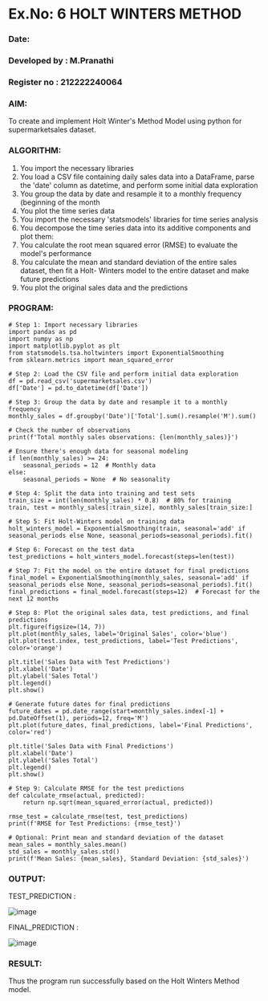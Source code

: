 # Ex.No: 6               HOLT WINTERS METHOD
### Date: 
### Developed by : M.Pranathi
### Register no : 212222240064



### AIM: 
To create and implement Holt Winter's Method Model using python for supermarketsales dataset.

### ALGORITHM:
1. You import the necessary libraries
2. You load a CSV file containing daily sales data into a DataFrame, parse the 'date' column as
datetime, and perform some initial data exploration
3. You group the data by date and resample it to a monthly frequency (beginning of the month
4. You plot the time series data
5. You import the necessary 'statsmodels' libraries for time series analysis
6. You decompose the time series data into its additive components and plot them:
7. You calculate the root mean squared error (RMSE) to evaluate the model's performance
8. You calculate the mean and standard deviation of the entire sales dataset, then fit a Holt-
Winters model to the entire dataset and make future predictions
9. You plot the original sales data and the predictions
### PROGRAM:
```
# Step 1: Import necessary libraries
import pandas as pd
import numpy as np
import matplotlib.pyplot as plt
from statsmodels.tsa.holtwinters import ExponentialSmoothing
from sklearn.metrics import mean_squared_error

# Step 2: Load the CSV file and perform initial data exploration
df = pd.read_csv('supermarketsales.csv')
df['Date'] = pd.to_datetime(df['Date'])

# Step 3: Group the data by date and resample it to a monthly frequency
monthly_sales = df.groupby('Date')['Total'].sum().resample('M').sum()

# Check the number of observations
print(f'Total monthly sales observations: {len(monthly_sales)}')

# Ensure there's enough data for seasonal modeling
if len(monthly_sales) >= 24:
    seasonal_periods = 12  # Monthly data
else:
    seasonal_periods = None  # No seasonality

# Step 4: Split the data into training and test sets
train_size = int(len(monthly_sales) * 0.8)  # 80% for training
train, test = monthly_sales[:train_size], monthly_sales[train_size:]

# Step 5: Fit Holt-Winters model on training data
holt_winters_model = ExponentialSmoothing(train, seasonal='add' if seasonal_periods else None, seasonal_periods=seasonal_periods).fit()

# Step 6: Forecast on the test data
test_predictions = holt_winters_model.forecast(steps=len(test))

# Step 7: Fit the model on the entire dataset for final predictions
final_model = ExponentialSmoothing(monthly_sales, seasonal='add' if seasonal_periods else None, seasonal_periods=seasonal_periods).fit()
final_predictions = final_model.forecast(steps=12)  # Forecast for the next 12 months

# Step 8: Plot the original sales data, test predictions, and final predictions
plt.figure(figsize=(14, 7))
plt.plot(monthly_sales, label='Original Sales', color='blue')
plt.plot(test.index, test_predictions, label='Test Predictions', color='orange')

plt.title('Sales Data with Test Predictions')
plt.xlabel('Date')
plt.ylabel('Sales Total')
plt.legend()
plt.show()

# Generate future dates for final predictions
future_dates = pd.date_range(start=monthly_sales.index[-1] + pd.DateOffset(1), periods=12, freq='M')
plt.plot(future_dates, final_predictions, label='Final Predictions', color='red')

plt.title('Sales Data with Final Predictions')
plt.xlabel('Date')
plt.ylabel('Sales Total')
plt.legend()
plt.show()

# Step 9: Calculate RMSE for the test predictions
def calculate_rmse(actual, predicted):
    return np.sqrt(mean_squared_error(actual, predicted))

rmse_test = calculate_rmse(test, test_predictions)
print(f'RMSE for Test Predictions: {rmse_test}')

# Optional: Print mean and standard deviation of the dataset
mean_sales = monthly_sales.mean()
std_sales = monthly_sales.std()
print(f'Mean Sales: {mean_sales}, Standard Deviation: {std_sales}')
```

### OUTPUT:


TEST_PREDICTION : 

![image](https://github.com/user-attachments/assets/e77c19c3-aa38-47d9-b166-31fe4bea9330)


FINAL_PREDICTION : 

![image](https://github.com/user-attachments/assets/af6fdf56-ac50-47b4-bfff-03469cd784fd)


### RESULT:
Thus the program run successfully based on the Holt Winters Method model.
